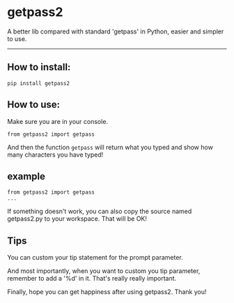 # getpass2
A better lib compared with standard 'getpass' in Python, easier and simpler to use.

---

## How to install:


```
pip install getpass2
```

## How to use:

Make sure you are in your console.
```
from getpass2 import getpass
```

And then the function `getpass` will return what you typed and show how many characters you have typed!

## example

```
from getpass2 import getpass
...

```

If something doesn't work, you can also copy the source named getpass2.py to your workspace. That will be OK!

## Tips

You can custom your tip statement for the prompt parameter.

And most importantly, when you want to custom you tip parameter, remember to add a '%d' in it. That's really really important.

Finally, hope you can get happiness after using getpass2. Thank you!
